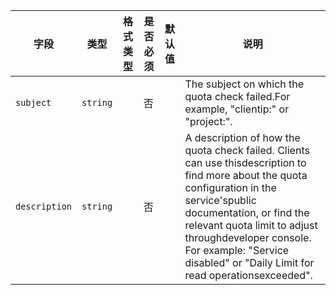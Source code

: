 | 字段 | 类型 | 格式类型 | 是否必须 | 默认值 | 说明 |
|---|---|---|---|---|---|
| `subject` | `string` |  | 否 |  | The subject on which the quota check failed.For example, "clientip:" or "project:". |
| `description` | `string` |  | 否 |  | A description of how the quota check failed. Clients can use thisdescription to find more about the quota configuration in the service'spublic documentation, or find the relevant quota limit to adjust throughdeveloper console.<br>For example: "Service disabled" or "Daily Limit for read operationsexceeded". |
